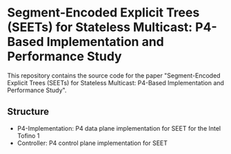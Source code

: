 # Segment-Encoded Explicit Trees (SEETs) for Stateless Multicast: P4-Based Implementation and Performance Study

This repository contains the source code for the paper "Segment-Encoded Explicit Trees (SEETs) for Stateless Multicast: P4-Based Implementation and Performance Study".

## Structure

- P4-Implementation: P4 data plane implementation for SEET for the Intel Tofino 1
- Controller: P4 control plane implementation for SEET 
